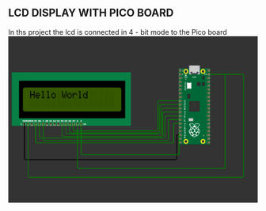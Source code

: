 ## LCD DISPLAY WITH PICO BOARD
In ths project the lcd is connected in 4 - bit mode to the Pico board
![](images/lcd_display.png)